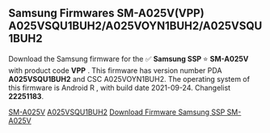 <h2>Samsung Firmwares SM-A025V(VPP) A025VSQU1BUH2/A025VOYN1BUH2/A025VSQU1BUH2</h2>
Download the Samsung firmware for the ✅ <strong>Samsung SSP </strong> ⭐ <strong>SM-A025V</strong> with product code <strong>VPP</strong> . This firmware has version number PDA <strong>A025VSQU1BUH2</strong> and CSC A025VOYN1BUH2. The operating system of this firmware is Android R , with build date 2021-09-24. Changelist <strong>22251183</strong>.


[SM-A025V](https://samfirm.shop/samsung/model/SM-A025V)
[A025VSQU1BUH2](https://samfirm.shop/samsung/pda/A025VSQU1BUH2)
[Download Firmware Samsung SSP SM-A025V](https://samfirm.shop/samsung/firmware/475507)

